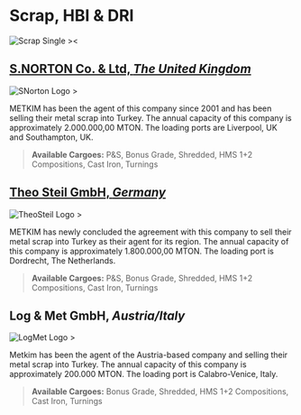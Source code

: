 # Scrap, HBI & DRI

![Scrap Single ><](/metkim/images/singles/scrap.jpg)

## [S.NORTON Co. & Ltd, *The United Kingdom*](https://www.s-norton.com/)

![SNorton Logo >](/metkim/images/snorton_big.jpg)

METKIM has been the agent of this company since 2001 and has been selling their metal scrap into Turkey. The annual capacity of this company is approximately 2.000.000,00 MTON. The loading ports are Liverpool, UK and Southampton, UK.

> **Available Cargoes:** P&S, Bonus Grade, Shredded, HMS 1+2 Compositions, Cast Iron, Turnings

## [Theo Steil GmbH, *Germany*](https://www.steil.de/)

![TheoSteil Logo >](/metkim/images/theosteil_big.jpg)

METKIM has newly concluded the agreement with this company to sell their metal scrap into Turkey as their agent for its region. The annual capacity of this company is approximately 1.800.000,00 MTON. The loading port is Dordrecht, The Netherlands.

> **Available Cargoes:** P&S, Bonus Grade, Shredded, HMS 1+2 Compositions, Cast Iron, Turnings

## Log & Met GmbH, *Austria/Italy*

![LogMet Logo >](/metkim/images/logmet_big.png)

Metkim has been the agent of the Austria-based company and selling their metal scrap into Turkey. The annual capacity of this company is approximately 200.000 MTON. The loading port is Calabro-Venice, Italy.

> **Available Cargoes:** Bonus Grade, Shredded, HMS 1+2 Compositions, Cast Iron, Turnings
